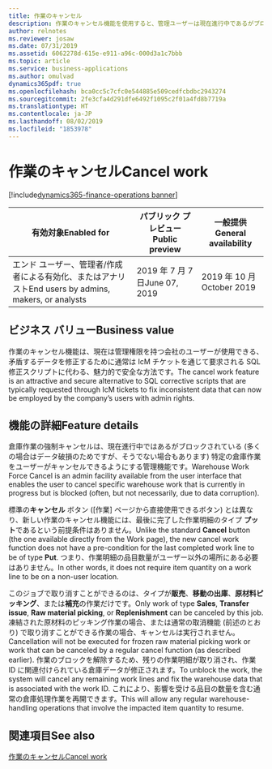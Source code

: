 ```yaml
---
title: 作業のキャンセル
description: 作業のキャンセル機能を使用すると、管理ユーザーは現在進行中であるがブロックされている特定の倉庫作業をキャンセルできます。 運用上の理由でキャンセルが必要な作業については、ユーザーは作業フォームで利用可能な通常の作業キャンセル操作を引き続き使用する必要があります。
author: relnotes
ms.reviewer: josaw
ms.date: 07/31/2019
ms.assetid: 6062278d-615e-e911-a96c-000d3a1c7bbb
ms.topic: article
ms.service: business-applications
ms.author: omulvad
dynamics365pdf: true
ms.openlocfilehash: bca0cc5c7cfc0e544885e509cedfcbdbc2943274
ms.sourcegitcommit: 2fe3cfa4d291dfe6492f1095c2f01a4fd8b7719a
ms.translationtype: HT
ms.contentlocale: ja-JP
ms.lasthandoff: 08/02/2019
ms.locfileid: "1853978"
---
```

# <a name="cancel-work"></a><span data-ttu-id="d5865-104">作業のキャンセル</span><span class="sxs-lookup"><span data-stu-id="d5865-104">Cancel work</span></span>
[!include[dynamics365-finance-operations banner](../includes/dynamics365-finance-operations.md)]

| <span data-ttu-id="d5865-105">有効対象</span><span class="sxs-lookup"><span data-stu-id="d5865-105">Enabled for</span></span>    |  <span data-ttu-id="d5865-106">パブリック プレビュー</span><span class="sxs-lookup"><span data-stu-id="d5865-106">Public preview</span></span> | <span data-ttu-id="d5865-107">一般提供</span><span class="sxs-lookup"><span data-stu-id="d5865-107">General availability</span></span> | 
| ---------- | ---------- |---------- |
|<span data-ttu-id="d5865-108">エンド ユーザー、管理者/作成者による有効化、またはアナリスト</span><span class="sxs-lookup"><span data-stu-id="d5865-108">End users by admins, makers, or analysts</span></span>|<span data-ttu-id="d5865-109">2019 年 7 月 7 日</span><span class="sxs-lookup"><span data-stu-id="d5865-109">June 07, 2019</span></span>| <span data-ttu-id="d5865-110">2019 年 10 月</span><span class="sxs-lookup"><span data-stu-id="d5865-110">October 2019</span></span>|


## <a name="business-value"></a><span data-ttu-id="d5865-111">ビジネス バリュー</span><span class="sxs-lookup"><span data-stu-id="d5865-111">Business value</span></span>
<!-- bv start -->
<span data-ttu-id="d5865-112">作業のキャンセル機能は、現在は管理権限を持つ会社のユーザーが使用できる、矛盾するデータを修正するために通常は IcM チケットを通じて要求される SQL 修正スクリプトに代わる、魅力的で安全な方法です。</span><span class="sxs-lookup"><span data-stu-id="d5865-112">The cancel work feature is an attractive and secure alternative to SQL corrective scripts that are typically requested through IcM tickets to fix inconsistent data that can now be employed by the company’s users with admin rights.</span></span>
<!-- bv end -->



## <a name="feature-details"></a><span data-ttu-id="d5865-113">機能の詳細</span><span class="sxs-lookup"><span data-stu-id="d5865-113">Feature details</span></span>
<!--feature detail start -->
<span data-ttu-id="d5865-114">倉庫作業の強制キャンセルは、現在進行中ではあるがブロックされている (多くの場合はデータ破損のためですが、そうでない場合もあります) 特定の倉庫作業をユーザーがキャンセルできるようにする管理機能です。</span><span class="sxs-lookup"><span data-stu-id="d5865-114">Warehouse Work Force Cancel is an admin facility available from the user interface that enables the user to cancel specific warehouse work that is currently in progress but is blocked (often, but not necessarily, due to data corruption).</span></span> 

<span data-ttu-id="d5865-115">標準の**キャンセル** ボタン ([作業] ページから直接使用できるボタン) とは異なり、新しい作業のキャンセル機能には、最後に完了した作業明細のタイプ **プット**であるという前提条件はありません。</span><span class="sxs-lookup"><span data-stu-id="d5865-115">Unlike the standard **Cancel** button (the one available directly from the Work page), the new cancel work function does not have a pre-condition for the last completed work line to be of type **Put**.</span></span> <span data-ttu-id="d5865-116">つまり、作業明細の品目数量がユーザー以外の場所にある必要はありません。</span><span class="sxs-lookup"><span data-stu-id="d5865-116">In other words, it does not require item quantity on a work line to be on a non-user location.</span></span> 

<span data-ttu-id="d5865-117">このジョブで取り消すことができるのは、タイプが**販売**、**移動の出庫**、**原材料ピッキング**、または**補充**の作業だけです。</span><span class="sxs-lookup"><span data-stu-id="d5865-117">Only work of type **Sales**, **Transfer issue**, **Raw material picking**, or **Replenishment** can be canceled by this job.</span></span> <span data-ttu-id="d5865-118">凍結された原材料のピッキング作業の場合、または通常の取消機能 (前述のとおり) で取り消すことができる作業の場合、キャンセルは実行されません。</span><span class="sxs-lookup"><span data-stu-id="d5865-118">Cancellation will not be executed for frozen raw material picking work or work that can be canceled by a regular cancel function (as described earlier).</span></span> <span data-ttu-id="d5865-119">作業のブロックを解除するため、残りの作業明細が取り消され、作業 ID に関連付けられている倉庫データが修正されます。</span><span class="sxs-lookup"><span data-stu-id="d5865-119">To unblock the work, the system will cancel any remaining work lines and fix the warehouse data that is associated with the work ID.</span></span> <span data-ttu-id="d5865-120">これにより、影響を受ける品目の数量を含む通常の倉庫処理作業を再開できます。</span><span class="sxs-lookup"><span data-stu-id="d5865-120">This will allow any regular warehouse-handling operations that involve the impacted item quantity to resume.</span></span>
<!--feature detail end -->












## <a name="see-also"></a><span data-ttu-id="d5865-121">関連項目</span><span class="sxs-lookup"><span data-stu-id="d5865-121">See also</span></span>

[<span data-ttu-id="d5865-122">作業のキャンセル</span><span class="sxs-lookup"><span data-stu-id="d5865-122">Cancel work</span></span>](https://docs.microsoft.com/en-us/dynamics365/unified-operations/supply-chain/warehousing/warehouse-management-overview)
